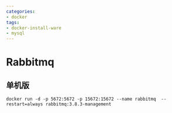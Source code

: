 ```yaml
---
categories: 
- docker
tags:
- docker-install-ware
- mysql
---
```



# Rabbitmq

## 单机版
`
docker run -d -p 5672:5672 -p 15672:15672 --name rabbitmq  --restart=always rabbitmq:3.8.3-management
`